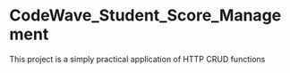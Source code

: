 # CodeWave_Student_Score_Management
This project is a simply practical application of HTTP CRUD functions
